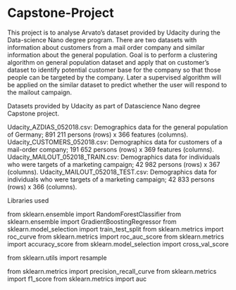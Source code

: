 # Capstone-Project

This project is to analyse Arvato’s dataset provided by Udacity during the Data-science Nano degree program. 
There are two datasets with information about customers from a mail order company and similar information about the general population.
Goal is to perform a clustering algorithm on general population dataset and apply that on customer’s dataset to identify potential customer base for the company so that those people can be targeted by the company.
Later a supervised algorithm will be applied on the similar dataset to predict whether the user will respond to the mailout campaign.

Datasets provided by Udacity as part of Datascience Nano degree Capstone project.

Udacity_AZDIAS_052018.csv: Demographics data for the general population of Germany; 891 211 persons (rows) x 366 features (columns).
Udacity_CUSTOMERS_052018.csv: Demographics data for customers of a mail-order company; 191 652 persons (rows) x 369 features (columns).
Udacity_MAILOUT_052018_TRAIN.csv: Demographics data for individuals who were targets of a marketing campaign; 42 982 persons (rows) x 367 (columns).
Udacity_MAILOUT_052018_TEST.csv: Demographics data for individuals who were targets of a marketing campaign; 42 833 persons (rows) x 366 (columns).

Libraries used

from sklearn.ensemble import RandomForestClassifier
from sklearn.ensemble import GradientBoostingRegressor
from sklearn.model_selection import train_test_split
from sklearn.metrics import roc_curve
from sklearn.metrics import roc_auc_score
from sklearn.metrics import accuracy_score
from sklearn.model_selection import cross_val_score

from sklearn.utils import resample

from sklearn.metrics import precision_recall_curve
from sklearn.metrics import f1_score
from sklearn.metrics import auc
